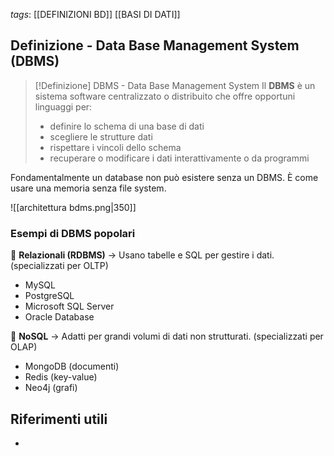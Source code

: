 *tags*: [[DEFINIZIONI BD]] [[BASI DI DATI]]

## Definizione - Data Base Management System (DBMS)

>[!Definizione] DBMS - Data Base Management System
>Il **DBMS** è un sistema software centralizzato o distribuito che offre opportuni linguaggi per:
> * definire lo schema di una base di dati
> * scegliere le strutture dati
> * rispettare i vincoli dello schema
> * recuperare o modificare i dati interattivamente o da programmi

Fondamentalmente un database non può esistere senza un DBMS. È come usare una memoria senza file system.

![[architettura bdms.png|350]]
### **Esempi di DBMS popolari**

📌 **Relazionali (RDBMS)** → Usano tabelle e SQL per gestire i dati. (specializzati per OLTP)

- MySQL
- PostgreSQL
- Microsoft SQL Server
- Oracle Database

📌 **NoSQL** → Adatti per grandi volumi di dati non strutturati. (specializzati per OLAP)

- MongoDB (documenti)
- Redis (key-value)
- Neo4j (grafi)

## Riferimenti utili

* 